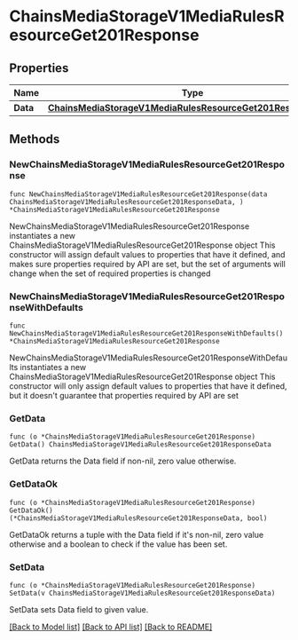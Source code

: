 # ChainsMediaStorageV1MediaRulesResourceGet201Response

## Properties

Name | Type | Description | Notes
------------ | ------------- | ------------- | -------------
**Data** | [**ChainsMediaStorageV1MediaRulesResourceGet201ResponseData**](ChainsMediaStorageV1MediaRulesResourceGet201ResponseData.md) |  | 

## Methods

### NewChainsMediaStorageV1MediaRulesResourceGet201Response

`func NewChainsMediaStorageV1MediaRulesResourceGet201Response(data ChainsMediaStorageV1MediaRulesResourceGet201ResponseData, ) *ChainsMediaStorageV1MediaRulesResourceGet201Response`

NewChainsMediaStorageV1MediaRulesResourceGet201Response instantiates a new ChainsMediaStorageV1MediaRulesResourceGet201Response object
This constructor will assign default values to properties that have it defined,
and makes sure properties required by API are set, but the set of arguments
will change when the set of required properties is changed

### NewChainsMediaStorageV1MediaRulesResourceGet201ResponseWithDefaults

`func NewChainsMediaStorageV1MediaRulesResourceGet201ResponseWithDefaults() *ChainsMediaStorageV1MediaRulesResourceGet201Response`

NewChainsMediaStorageV1MediaRulesResourceGet201ResponseWithDefaults instantiates a new ChainsMediaStorageV1MediaRulesResourceGet201Response object
This constructor will only assign default values to properties that have it defined,
but it doesn't guarantee that properties required by API are set

### GetData

`func (o *ChainsMediaStorageV1MediaRulesResourceGet201Response) GetData() ChainsMediaStorageV1MediaRulesResourceGet201ResponseData`

GetData returns the Data field if non-nil, zero value otherwise.

### GetDataOk

`func (o *ChainsMediaStorageV1MediaRulesResourceGet201Response) GetDataOk() (*ChainsMediaStorageV1MediaRulesResourceGet201ResponseData, bool)`

GetDataOk returns a tuple with the Data field if it's non-nil, zero value otherwise
and a boolean to check if the value has been set.

### SetData

`func (o *ChainsMediaStorageV1MediaRulesResourceGet201Response) SetData(v ChainsMediaStorageV1MediaRulesResourceGet201ResponseData)`

SetData sets Data field to given value.



[[Back to Model list]](../README.md#documentation-for-models) [[Back to API list]](../README.md#documentation-for-api-endpoints) [[Back to README]](../README.md)



